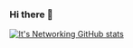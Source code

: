 ### Hi there 👋

[![It's Networking GitHub stats](https://github-readme-stats.vercel.app/api?username=Its-Networking)](https://github.com/anuraghazra/github-readme-stats)



